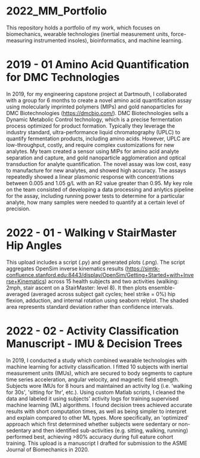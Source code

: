 # 2022_MM_Portfolio
This repository holds a portfolio of my work, which focuses on biomechanics, wearable technologies (inertial measurement units, force-measuring instrumented insoles), bioinformatics, and machine learning.

# 2019 - 01 Amino Acid Quantification for DMC Technologies
In 2019, for my engineering capstone project at Dartmouth, I collaborated with a group for 6 months to create a novel amino acid quantification assay using molecularly imprinted polymers (MIPs) and gold nanoparticles for DMC Biotechnologies (https://dmcbio.com/). DMC Biotechnologies sells a Dynamic Metabolic Control technology, which is a precise fermentation process optimized for product formation. Typically they leverage the industry standard, ultra-performance liquid chromatography (UPLC) to quantify fermentation products, including amino acids. However, UPLC are low-throughput, costly, and require complex customizations for new analytes. My team created a sensor using MIPs for amino acid analyte separation and capture, and gold nanoparticle agglomeration and optical transduction for analyte quantification. The novel assay was low cost, easy to manufacture for new analytes, and showed high accuracy. The assays repeatedly showed a linear plasmonic response with concentrations between 0.005 and 1.05 g/L with an R2 value greater than 0.95. My key role on the team consisted of developing a data processing and anlytics pipeline for the assay, including running power tests to determine for a particular analyte, how many samples were needed to quantify at a certain level of precision.

# 2022 - 01 - Walking v StairMaster Hip Angles
This upload includes a script (.py) and generated plots (.png). The script aggregates OpenSim inverse kinematics results (https://simtk-confluence.stanford.edu:8443/display/OpenSim/Getting+Started+with+Inverse+Kinematics) across 15 health subjects and two activities (walking: 2mph, stair ascent on a StairMaster: level 8). It then plots ensemble-averaged (averaged across subject gait cycles; heel strike = 0%) hip flexion, adduction, and internal rotation using seaborn relplot. The shaded area represents standard deviation rather than confidence intervals.

# 2022 - 02 - Activity Classification Manuscript - IMU & Decision Trees
In 2019, I conducted a study which combined wearable technologies with machine learning for activity classification. I fitted 10 subjects with inertial measurement units (IMUs), which are secured to body segments to capture time series acceleration, angular velocity, and magnetic field strength. Subjects wore IMUs for 8 hours and maintained an activity log (i.e. 'walking for 30s', 'sitting for 1hr', etc.). Using custom Matlab scripts, I cleaned the data and labeled it using subjects' activity logs for training supervised machine learning (ML) algorithms. I found decision trees achieved accurate results with short computation times, as well as being simpler to interpret and explain compared to other ML types. More specifically, an 'optimized' approach which first determined whether subjects were sedentary or non-sedentary and then identified sub-activities (e.g. sitting, walking, running) performed best, achieving >80% accuracy during full eature cohort training. This upload is a manuscript I drafted for submission to the ASME Journal of Biomechanics in 2020.

